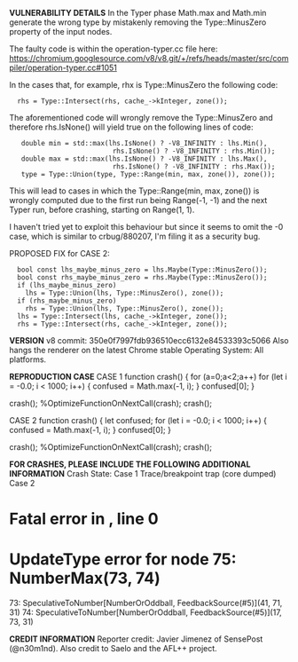 <b>VULNERABILITY DETAILS</b>
In the Typer phase Math.max and Math.min generate the wrong type by mistakenly removing the Type::MinusZero property of the input nodes.

The faulty code is within the operation-typer.cc file here:
https://chromium.googlesource.com/v8/v8.git/+/refs/heads/master/src/compiler/operation-typer.cc#1051

In the cases that, for example, rhx is Type::MinusZero the following code: 
```
  rhs = Type::Intersect(rhs, cache_->kInteger, zone());
```

The aforementioned code will wrongly remove the Type::MinusZero and therefore rhs.IsNone() will yield true on the following lines of code:
```
   double min = std::max(lhs.IsNone() ? -V8_INFINITY : lhs.Min(),
                          rhs.IsNone() ? -V8_INFINITY : rhs.Min());
   double max = std::max(lhs.IsNone() ? -V8_INFINITY : lhs.Max(),
                          rhs.IsNone() ? -V8_INFINITY : rhs.Max());
   type = Type::Union(type, Type::Range(min, max, zone()), zone());
```


This will lead to cases in which the Type::Range(min, max, zone()) is wrongly computed due to the first run being Range(-1, -1) and the next Typer run, before crashing, starting on Range(1, 1). 

I haven't tried yet to exploit this behaviour but since it seems to omit the -0 case, which is similar to crbug/880207, I'm filing it as a security bug.

PROPOSED FIX for CASE 2:
```
  bool const lhs_maybe_minus_zero = lhs.Maybe(Type::MinusZero());
  bool const rhs_maybe_minus_zero = rhs.Maybe(Type::MinusZero());
  if (lhs_maybe_minus_zero)
    lhs = Type::Union(lhs, Type::MinusZero(), zone());
  if (rhs_maybe_minus_zero)
    rhs = Type::Union(lhs, Type::MinusZero(), zone());
  lhs = Type::Intersect(lhs, cache_->kInteger, zone());
  rhs = Type::Intersect(rhs, cache_->kInteger, zone());
```


<b>VERSION</b>
v8 commit: 350e0f7997fdb936510ecc6132e84533393c5066
Also hangs the renderer on the latest Chrome stable 
Operating System: All platforms.

<b>REPRODUCTION CASE</b>
CASE 1 
function crash() { 
for (a=0;a<2;a++)
    for (let i = -0.0; i < 1000; i++) { 
        confused = Math.max(-1, i);
    } 
    confused[0];
}

crash();
%OptimizeFunctionOnNextCall(crash);
crash();

CASE 2
function crash() {
    let confused;
    for (let i = -0.0; i < 1000; i++) {
        confused = Math.max(-1, i);
    }
    confused[0];
}

crash();
%OptimizeFunctionOnNextCall(crash);
crash();


<b>FOR CRASHES, PLEASE INCLUDE THE FOLLOWING ADDITIONAL INFORMATION</b>
Crash State: 
Case 1
 Trace/breakpoint trap (core dumped)
Case 2
 # Fatal error in , line 0
 # UpdateType error for node 75: NumberMax(73, 74)
   73: SpeculativeToNumber[NumberOrOddball, FeedbackSource(#5)](41, 71, 31)
   74: SpeculativeToNumber[NumberOrOddball, FeedbackSource(#5)](17, 73, 31)


<b>CREDIT INFORMATION</b>
Reporter credit: Javier Jimenez of SensePost (@n30m1nd). Also credit to Saelo and the AFL++ project.